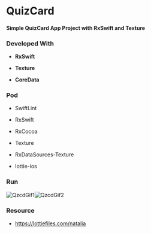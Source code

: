# QuizCard

#### Simple QuizCard App Project with RxSwift and Texture



### Developed With

- **RxSwift**

- **Texture** 

- **CoreData**



### Pod

- SwiftLint

- RxSwift

- RxCocoa

- Texture

- RxDataSources-Texture

- lottie-ios



### Run

![QzcdGif1](https://user-images.githubusercontent.com/48614208/114864083-878ed800-9e2b-11eb-8576-76f69f5a0da1.gif)![QzcdGif2](https://user-images.githubusercontent.com/48614208/114864095-8c538c00-9e2b-11eb-9241-43762a93809d.gif)





### Resource

- https://lottiefiles.com/natalia
